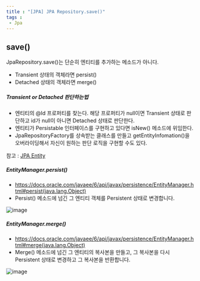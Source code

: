 ```yaml
---
title : "[JPA] JPA Repository.save()"
tags : 
 - Jpa
---
```




## save()

JpaRepository.save()는 단순히 엔티티를 추가하는 메소드가 아니다. 

* Transient 상태의 객체라면 persist()
* Detached 상태의 객체라면 merge()



##### Transient or Detached 판단하는법

* 엔티티의 @Id 프로퍼티를 찾는다. 해당 프로퍼티가 null이면 Transient 상태로 판단하고 id가 null이 아니면 Detached 상태로 판단한다.
* 엔티티가 Persistable 인터페이스를 구현하고 있다면 isNew() 메소드에 위임한다.
* JpaRepositoryFactory를 상속받는 클래스를 만들고 getEntityInfomation()을 오버라이딩해서 자신이 원하는 판단 로직을 구현할 수도 있다.

참고 : [JPA Entity](https://rlaguswhd19.github.io/2021/01/07/JPA-Cascade.html)

##### EntityManager.persist()

* https://docs.oracle.com/javaee/6/api/javax/persistence/EntityManager.html#persist(java.lang.Object)
* Persist() 메소드에 넘긴 그 엔티티 객체를 Persistent 상태로 변경합니다.

![image](https://user-images.githubusercontent.com/46040824/168997335-8ec59f72-ddf2-436f-9779-eaf18266810f.png)



##### EntityManager.merge()

* https://docs.oracle.com/javaee/6/api/javax/persistence/EntityManager.html#merge(java.lang.Object)
* Merge() 메소드에 넘긴 그 엔티티의 복사본을 만들고, 그 복사본을 다시 Persistent 상태로 변경하고 그 복사본을 반환합니다.

![image](https://user-images.githubusercontent.com/46040824/168997377-c99c60ff-cf23-498a-8397-e5617a471a57.png)

